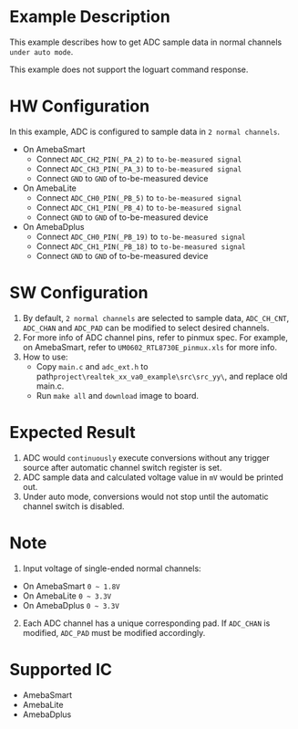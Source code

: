 # Example Description

This example describes how to get ADC sample data in normal channels `under auto mode`.

This example does not support the loguart command response.

# HW Configuration

In this example, ADC is configured to sample data in `2 normal channels`.

* On AmebaSmart
	- Connect `ADC_CH2_PIN(_PA_2)` to `to-be-measured signal`
	- Connect `ADC_CH3_PIN(_PA_3)` to `to-be-measured signal`
	- Connect `GND` to `GND` of to-be-measured device
* On AmebaLite
	- Connect `ADC_CH0_PIN(_PB_5)` to `to-be-measured signal`
	- Connect `ADC_CH1_PIN(_PB_4)` to `to-be-measured signal`
	- Connect `GND` to `GND` of to-be-measured device
* On AmebaDplus
	- Connect `ADC_CH0_PIN(_PB_19)` to `to-be-measured signal`
	- Connect `ADC_CH1_PIN(_PB_18)` to `to-be-measured signal`
	- Connect `GND` to `GND` of to-be-measured device

# SW Configuration

1. By default, `2 normal channels` are selected to sample data, `ADC_CH_CNT`, `ADC_CHAN` and `ADC_PAD` can be modified to select desired channels.
2. For more info of ADC channel pins, refer to pinmux spec.
   For example, on AmebaSmart, refer to `UM0602_RTL8730E_pinmux.xls` for more info.
3. How to use:
    * Copy `main.c` and `adc_ext.h` to path`project\realtek_xx_va0_example\src\src_yy\`, and replace old main.c.
    * Run `make all` and `download` image to board.

# Expected Result

1. ADC would `continuously` execute conversions without any trigger source after automatic channel switch register is set.
2. ADC sample data and calculated voltage value in `mV` would be printed out.
3. Under auto mode, conversions would not stop until the automatic channel switch is disabled.

# Note

1. Input voltage of single-ended normal channels:
* On AmebaSmart
	`0 ~ 1.8V`
* On AmebaLite
	`0 ~ 3.3V`
* On AmebaDplus
	`0 ~ 3.3V`

2. Each ADC channel has a unique corresponding pad. If `ADC_CHAN` is modified, `ADC_PAD` must be modified accordingly.

# Supported IC

* AmebaSmart
* AmebaLite
* AmebaDplus